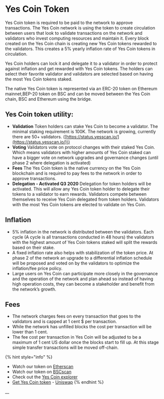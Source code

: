 # Yes Coin Token

Yes Coin token is required to be paid to the network to approve transactions. The Yes Coin network is using the token to create circulation between users that look to validate transactions on the network and validators who invest computing resources and maintain it. Every block created on the Yes Coin chain is creating new Yes Coin tokens rewarded to the validators. This creates a 5% yearly inflation rate of Yes Coin tokens in circulation.

Yes Coin holders can lock it and delegate it to a validator in order to protect against inflation and get rewarded with Yes Coin tokens. The holders can select their favorite validator and validators are selected based on having the most Yes Coin tokens staked.

The native Yes Coin token is represented via an ERC-20 token on Ethereum mainnet,BEP-20 token on BSC and can be moved between the Yes Coin chain, BSC and Ethereum using the bridge.

## Yes Coin token utility:

* **Validation** Token holders can stake Yes Coin to become a validator. The minimal staking requirement is 100K. The network is growing, currently there are 50+ validators. \([https://status.yesscan.io/](https://status.yesscan.io/)\)
* **Voting** Validators vote on protocol changes with their staked Yes Coin. Which means validators with higher amounts of Yes Coin staked can have a bigger vote on network upgrades and governance changes \(until phase 2 where delegation is activated\)
* **Fees** The Yes Coin token is the native currency on the Yes Coin blockchain and is required to pay fees to the network in order to approve transactions.
* **Delegation - Activated Q3 2020** Delegation for token holders will be activated. This will allow any Yes Coin token holder to delegate their tokens to a validator to earn rewards. Validators compete between themselves to receive Yes Coin delegated from token holders. Validators with the most Yes Coin tokens are elected to validate on Yes Coin.

## **Inflation**

* 5% inflation in the network is distributed between the validators. Each cycle \(A cycle is all transactions conducted in 48 hours\) the validators with the highest amount of Yes Coin tokens staked will split the rewards based on their stake.
* A fixed inflation rate also helps with stabilization of the token price. At phase 2 of the network an upgrade to a differential inflation schedule will be proposed and voted on by the validators to optimize the inflation/fee price policy. 
* Large users on Yes Coin can participate more closely in the governance and the operation of the network and plan ahead so instead of having high operation costs, they can become a stakeholder and benefit from the network’s growth. 

## **Fees**

* The network charges fees on every transaction that goes to the validators and is capped at 1 cent $ per transaction.
* While the network has unfilled blocks the cost per transaction will be lower than 1 cent. 
* The fee cost per transaction in Yes Coin will be adjusted to be a maximum of 1 cent US dollar once the blocks start to fill up. At this stage simple transfer transactions will be moved off-chain.

{% hint style="info" %}
* Watch our token on [Etherscan](https://etherscan.io/token/0x970b9bb2c0444f5e81e9d0efb84c8ccdcdcaf84d)
* Watch our token on [BSCscan](https://bscscan.com/token/0x5857c96dae9cf8511b08cb07f85753c472d36ea3)
* Check out the [Yes Coin explorer](https://yesscan.io/)
* [Get Yes Coin token](https://uniswap.exchange/swap/0x970B9bB2C0444F5E81e9d0eFb84C8ccdcdcAf84d) - [Uniswap](https://uniswap.exchange/swap?outputCurrency=0x970B9bB2C0444F5E81e9d0eFb84C8ccdcdcAf84d)
{% endhint %}

\_\_

